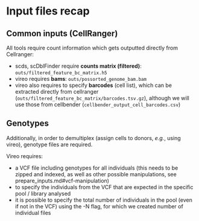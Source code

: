 # Input files recap

## Common inputs (CellRanger)

All tools require count information which gets outputted directly from Cellranger:

* scds, scDblFinder require **counts matrix (filtered)**: ```outs/filtered_feature_bc_matrix.h5```
* vireo requires **bams**: ```outs/possorted_genome_bam.bam```
* vireo also requires to specify **barcodes** (cell list), which can be extracted directly from cellranger (```outs/filtered_feature_bc_matrix/barcodes.tsv.gz```), although we will use those from cellbender (```cellbender_output_cell_barcodes.csv```)

## Genotypes

Additionally, in order to demultiplex (assign cells to donors, _e.g._, using vireo), genotype files are required.

Vireo requires:

* a VCF file including genotypes for all individuals (this needs to be zipped and indexed, as well as other possible manipulations, see prepare_inputs.md#vcf-manipulation)
* to specify the individuals from the VCF that are expected in the specific pool / library analysed
* it is possible to specify the total number of individuals in the pool (even if not in the VCF) using the -N flag, for which we created number of individual files

